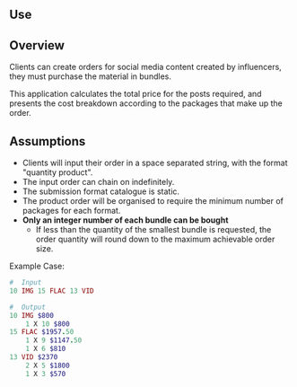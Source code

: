 ## Use

## Overview

Clients can create orders for social media content created by influencers, they must purchase the material in bundles.

This application calculates the total price for the posts required, and presents the cost breakdown according to the packages that make up the order.

## Assumptions

- Clients will input their order in a space separated string, with the format "quantity product".
- The input order can chain on indefinitely.
- The submission format catalogue is static.
- The product order will be organised to require the minimum number of packages for each format.
- **Only an integer number of each bundle can be bought**
  - If less than the quantity of the smallest bundle is requested, the order quantity will round down to the maximum achievable order size.

Example Case:
```rb
#  Input
10 IMG 15 FLAC 13 VID

#  Output
10 IMG $800
    1 X 10 $800
15 FLAC $1957.50
    1 X 9 $1147.50
    1 X 6 $810
13 VID $2370
    2 X 5 $1800
    1 X 3 $570
```
